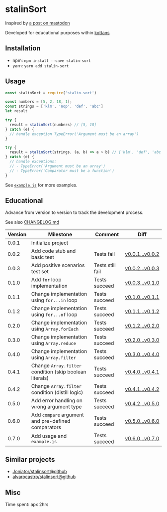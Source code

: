 # stalinSort

Inspired by [a post on mastodon](https://mastodon.social/@mathew/100958177234287431)

Developed for educational purposes within [kottans](https://github.com/kottans)

## Installation

- npm: `npm install --save stalin-sort`
- yarn: `yarn add stalin-sort`

## Usage

```javascript
const stalinSort = require('stalin-sort')

const numbers = [5, 2, 18, 1];
const strings = ['klm', 'nop', 'def', 'abc']
let result

try {
  result = stalinSort(numbers) // [5, 18]
} catch (e) {
  // handle exception TypeError('Argument must be an array')
}

try {
  result = stalinSort(strings, (a, b) => a > b) // ['klm', 'def', 'abc']
} catch (e) {
  // handle exceptions:
  // - TypeError('Argument must be an array')
  // - TypeError('Comparator must be a function')
}
```

See [`example.js`](./example.js) for more examples.

## Educational

Advance from version to version to track the development process.

See also [CHANGELOG.md](./CHANGELOG.md)

| Version | Milestone                       | Comment          | Diff
| ------- | ------------------------------- | ---------------- | ---
| 0.0.1   | Initialize project              |                  |
| 0.0.2   | Add code stub and basic test    | Tests fail       | [v0.0.1...v0.0.2](https://github.com/OleksiyRudenko/stalin-sort/compare/v0.0.1...v0.0.2)
| 0.0.3   | Add positive scenarios test set | Tests still fail | [v0.0.2...v0.0.3](https://github.com/OleksiyRudenko/stalin-sort/compare/v0.0.2...v0.0.3)
| 0.1.0   | Add `for` loop implementation   | Tests succeed    | [v0.0.3...v0.1.0](https://github.com/OleksiyRudenko/stalin-sort/compare/v0.0.3...v0.1.0)
| 0.1.1   | Change implementation using `for...in` loop | Tests succeed    | [v0.1.0...v0.1.1](https://github.com/OleksiyRudenko/stalin-sort/compare/v0.1.0...v0.1.1)
| 0.1.2   | Change implementation using `for...of` loop | Tests succeed    | [v0.1.1...v0.1.2](https://github.com/OleksiyRudenko/stalin-sort/compare/v0.1.1...v0.1.2)
| 0.2.0   | Change implementation using `Array.forEach` | Tests succeed    | [v0.1.2...v0.2.0](https://github.com/OleksiyRudenko/stalin-sort/compare/v0.1.2...v0.2.0)
| 0.3.0   | Change implementation using `Array.reduce` | Tests succeed    | [v0.2.0...v0.3.0](https://github.com/OleksiyRudenko/stalin-sort/compare/v0.2.0...v0.3.0)
| 0.4.0   | Change implementation using `Array.filter` | Tests succeed    | [v0.3.0...v0.4.0](https://github.com/OleksiyRudenko/stalin-sort/compare/v0.3.0...v0.4.0)
| 0.4.1   | Change `Array.filter` condition (skip boolean literals) | Tests succeed    | [v0.4.0...v0.4.1](https://github.com/OleksiyRudenko/stalin-sort/compare/v0.4.0...v0.4.1)
| 0.4.2   | Change `Array.filter` condition (distill logic) | Tests succeed    | [v0.4.1...v0.4.2](https://github.com/OleksiyRudenko/stalin-sort/compare/v0.4.1...v0.4.2)
| 0.5.0   | Add error handling on wrong argument type | Tests succeed    | [v0.4.2...v0.5.0](https://github.com/OleksiyRudenko/stalin-sort/compare/v0.4.2...v0.5.0)
| 0.6.0   | Add `compare` argument and pre-defined comparators | Tests succeed    | [v0.5.0...v0.6.0](https://github.com/OleksiyRudenko/stalin-sort/compare/v0.5.0...v0.6.0)
| 0.7.0   | Add usage and `example.js`      | Tests succeed    | [v0.6.0...v0.7.0](https://github.com/OleksiyRudenko/stalin-sort/compare/v0.6.0...v0.7.0)

## Similar projects

- [Joniator/stalinsort@github](https://github.com/Joniator/stalinsort)
- [alvarocastro/stalinsort@github](https://github.com/alvarocastro/stalinsort)

## Misc

Time spent: apx 2hrs
